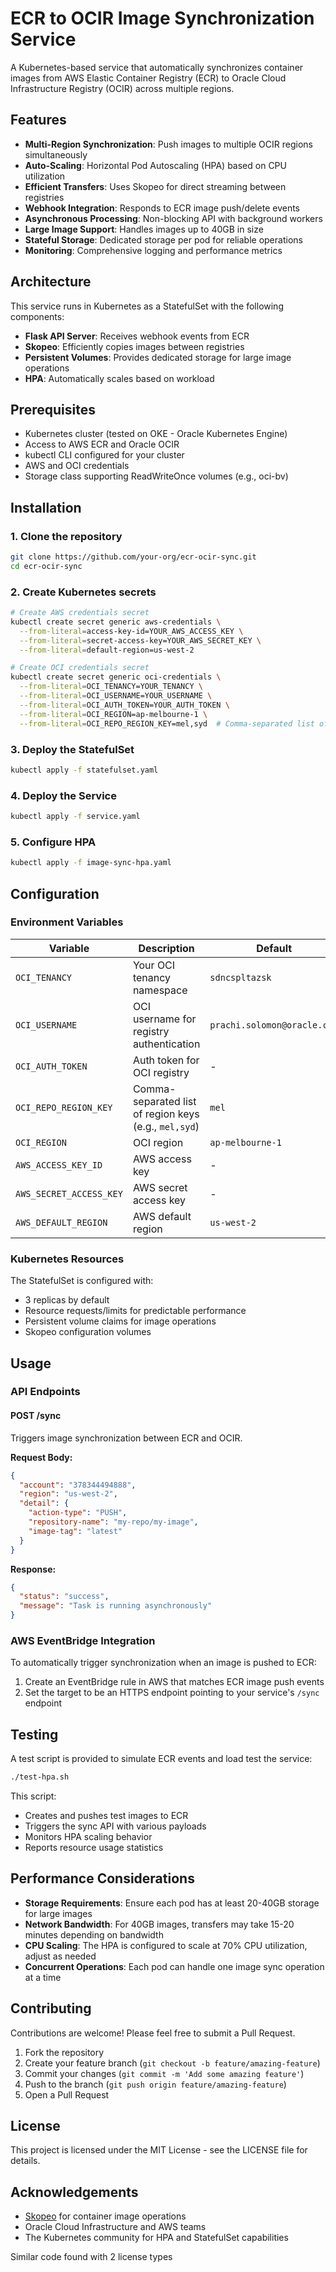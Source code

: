 # ECR to OCIR Image Synchronization Service

A Kubernetes-based service that automatically synchronizes container images from AWS Elastic Container Registry (ECR) to Oracle Cloud Infrastructure Registry (OCIR) across multiple regions.

## Features

- **Multi-Region Synchronization**: Push images to multiple OCIR regions simultaneously
- **Auto-Scaling**: Horizontal Pod Autoscaling (HPA) based on CPU utilization
- **Efficient Transfers**: Uses Skopeo for direct streaming between registries
- **Webhook Integration**: Responds to ECR image push/delete events
- **Asynchronous Processing**: Non-blocking API with background workers
- **Large Image Support**: Handles images up to 40GB in size
- **Stateful Storage**: Dedicated storage per pod for reliable operations
- **Monitoring**: Comprehensive logging and performance metrics

## Architecture

This service runs in Kubernetes as a StatefulSet with the following components:

- **Flask API Server**: Receives webhook events from ECR
- **Skopeo**: Efficiently copies images between registries
- **Persistent Volumes**: Provides dedicated storage for large image operations
- **HPA**: Automatically scales based on workload

## Prerequisites

- Kubernetes cluster (tested on OKE - Oracle Kubernetes Engine)
- Access to AWS ECR and Oracle OCIR
- kubectl CLI configured for your cluster
- AWS and OCI credentials
- Storage class supporting ReadWriteOnce volumes (e.g., oci-bv)

## Installation

### 1. Clone the repository

```bash
git clone https://github.com/your-org/ecr-ocir-sync.git
cd ecr-ocir-sync
```

### 2. Create Kubernetes secrets

```bash
# Create AWS credentials secret
kubectl create secret generic aws-credentials \
  --from-literal=access-key-id=YOUR_AWS_ACCESS_KEY \
  --from-literal=secret-access-key=YOUR_AWS_SECRET_KEY \
  --from-literal=default-region=us-west-2

# Create OCI credentials secret
kubectl create secret generic oci-credentials \
  --from-literal=OCI_TENANCY=YOUR_TENANCY \
  --from-literal=OCI_USERNAME=YOUR_USERNAME \
  --from-literal=OCI_AUTH_TOKEN=YOUR_AUTH_TOKEN \
  --from-literal=OCI_REGION=ap-melbourne-1 \
  --from-literal=OCI_REPO_REGION_KEY=mel,syd  # Comma-separated list of regions
```

### 3. Deploy the StatefulSet

```bash
kubectl apply -f statefulset.yaml
```

### 4. Deploy the Service

```bash
kubectl apply -f service.yaml
```

### 5. Configure HPA

```bash
kubectl apply -f image-sync-hpa.yaml
```

## Configuration

### Environment Variables

| Variable | Description | Default |
|----------|-------------|---------|
| `OCI_TENANCY` | Your OCI tenancy namespace | `sdncspltazsk` |
| `OCI_USERNAME` | OCI username for registry authentication | `prachi.solomon@oracle.com` |
| `OCI_AUTH_TOKEN` | Auth token for OCI registry | - |
| `OCI_REPO_REGION_KEY` | Comma-separated list of region keys (e.g., `mel,syd`) | `mel` |
| `OCI_REGION` | OCI region | `ap-melbourne-1` |
| `AWS_ACCESS_KEY_ID` | AWS access key | - |
| `AWS_SECRET_ACCESS_KEY` | AWS secret access key | - |
| `AWS_DEFAULT_REGION` | AWS default region | `us-west-2` |

### Kubernetes Resources

The StatefulSet is configured with:
- 3 replicas by default
- Resource requests/limits for predictable performance
- Persistent volume claims for image operations
- Skopeo configuration volumes

## Usage

### API Endpoints

#### POST /sync

Triggers image synchronization between ECR and OCIR.

**Request Body:**

```json
{
  "account": "378344494888",
  "region": "us-west-2",
  "detail": {
    "action-type": "PUSH",
    "repository-name": "my-repo/my-image",
    "image-tag": "latest"
  }
}
```

**Response:**

```json
{
  "status": "success",
  "message": "Task is running asynchronously"
}
```

### AWS EventBridge Integration

To automatically trigger synchronization when an image is pushed to ECR:

1. Create an EventBridge rule in AWS that matches ECR image push events
2. Set the target to be an HTTPS endpoint pointing to your service's `/sync` endpoint

## Testing

A test script is provided to simulate ECR events and load test the service:

```bash
./test-hpa.sh
```

This script:
- Creates and pushes test images to ECR
- Triggers the sync API with various payloads
- Monitors HPA scaling behavior
- Reports resource usage statistics

## Performance Considerations

- **Storage Requirements**: Ensure each pod has at least 20-40GB storage for large images
- **Network Bandwidth**: For 40GB images, transfers may take 15-20 minutes depending on bandwidth
- **CPU Scaling**: The HPA is configured to scale at 70% CPU utilization, adjust as needed
- **Concurrent Operations**: Each pod can handle one image sync operation at a time

## Contributing

Contributions are welcome! Please feel free to submit a Pull Request.

1. Fork the repository
2. Create your feature branch (`git checkout -b feature/amazing-feature`)
3. Commit your changes (`git commit -m 'Add some amazing feature'`)
4. Push to the branch (`git push origin feature/amazing-feature`)
5. Open a Pull Request

## License

This project is licensed under the MIT License - see the LICENSE file for details.

## Acknowledgements

- [Skopeo](https://github.com/containers/skopeo) for container image operations
- Oracle Cloud Infrastructure and AWS teams
- The Kubernetes community for HPA and StatefulSet capabilities

Similar code found with 2 license types
